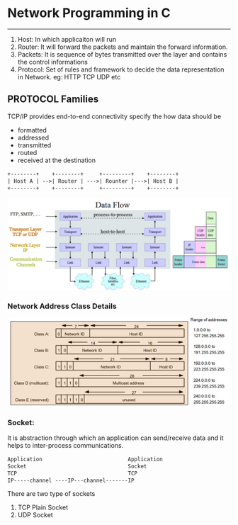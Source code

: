 # Network Programming in C #
-----------------------------
1) Host: In which applicaiton will run 
2) Router: It will forward the packets and maintain the forward information.
3) Packets: It is sequence of bytes transmitted over the layer and contains the control informations
4) Protocol: Set of rules and framework to decide the data representation in Network. eg: HTTP TCP UDP etc

## PROTOCOL Families ##
TCP/IP provides end-to-end connectivity specify the how data should be 
  * formatted
  * addressed
  * transmitted
  * routed
  * received at the destination
```flow
+--------+    +--------+     +---------+    +--------+
| Host A | -->| Router | --->| Rounter |--->| Host B |
+--------+    +--------+     +---------+    +--------+
```

<img src="Network1.JPG" usemap="#mymap"/>

### Network Address Class Details ###

<img src="AddressClass.JPG" usemap="#mymap"/>

### Socket: ###
It is abstraction through which an application can send/receive data and it helps to inter-process communications. 
```
Application                           Application
Socket                                Socket
TCP                                   TCP
IP-----channel ----IP---channel-------IP
```

There are two type of sockets 
1) TCP Plain Socket
2) UDP Socket

